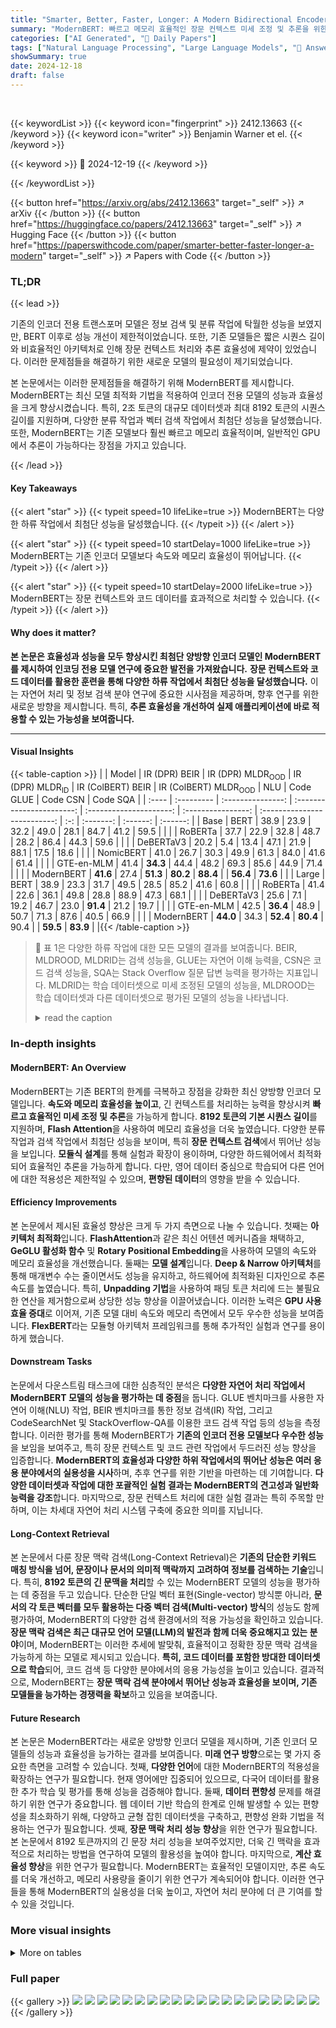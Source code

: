 ```yaml
---
title: "Smarter, Better, Faster, Longer: A Modern Bidirectional Encoder for Fast, Memory Efficient, and Long Context Finetuning and Inference"
summary: "ModernBERT: 빠르고 메모리 효율적인 장문 컨텍스트 미세 조정 및 추론을 위한 최첨단 양방향 인코더!"
categories: ["AI Generated", "🤗 Daily Papers"]
tags: ["Natural Language Processing", "Large Language Models", "🏢 Answer.AI",]
showSummary: true
date: 2024-12-18
draft: false
---
```


<br>

{{< keywordList >}}
{{< keyword icon="fingerprint" >}} 2412.13663 {{< /keyword >}}
{{< keyword icon="writer" >}} Benjamin Warner et el. {{< /keyword >}}
 
{{< keyword >}} 🤗 2024-12-19 {{< /keyword >}}
 
{{< /keywordList >}}

{{< button href="https://arxiv.org/abs/2412.13663" target="_self" >}}
↗ arXiv
{{< /button >}}
{{< button href="https://huggingface.co/papers/2412.13663" target="_self" >}}
↗ Hugging Face
{{< /button >}}
{{< button href="https://paperswithcode.com/paper/smarter-better-faster-longer-a-modern" target="_self" >}}
↗ Papers with Code
{{< /button >}}




### TL;DR


{{< lead >}}

기존의 인코더 전용 트랜스포머 모델은 정보 검색 및 분류 작업에 탁월한 성능을 보였지만, BERT 이후로 성능 개선이 제한적이었습니다.  또한, 기존 모델들은 짧은 시퀀스 길이와 비효율적인 아키텍처로 인해 장문 컨텍스트 처리와 추론 효율성에 제약이 있었습니다.  이러한 문제점들을 해결하기 위한 새로운 모델의 필요성이 제기되었습니다.

본 논문에서는 이러한 문제점들을 해결하기 위해 ModernBERT를 제시합니다. ModernBERT는 최신 모델 최적화 기법을 적용하여 인코더 전용 모델의 성능과 효율성을 크게 향상시켰습니다.  특히, 2조 토큰의 대규모 데이터셋과 최대 8192 토큰의 시퀀스 길이를 지원하며, 다양한 분류 작업과 벡터 검색 작업에서 최첨단 성능을 달성했습니다.  또한, ModernBERT는 기존 모델보다 훨씬 빠르고 메모리 효율적이며, 일반적인 GPU에서 추론이 가능하다는 장점을 가지고 있습니다.

{{< /lead >}}


#### Key Takeaways

{{< alert "star" >}}
{{< typeit speed=10 lifeLike=true >}} ModernBERT는 다양한 하류 작업에서 최첨단 성능을 달성했습니다. {{< /typeit >}}
{{< /alert >}}

{{< alert "star" >}}
{{< typeit speed=10 startDelay=1000 lifeLike=true >}} ModernBERT는 기존 인코더 모델보다 속도와 메모리 효율성이 뛰어납니다. {{< /typeit >}}
{{< /alert >}}

{{< alert "star" >}}
{{< typeit speed=10 startDelay=2000 lifeLike=true >}} ModernBERT는 장문 컨텍스트와 코드 데이터를 효과적으로 처리할 수 있습니다. {{< /typeit >}}
{{< /alert >}}

#### Why does it matter?
**본 논문은 효율성과 성능을 모두 향상시킨 최첨단 양방향 인코더 모델인 ModernBERT를 제시하여 인코딩 전용 모델 연구에 중요한 발전을 가져왔습니다.**  **장문 컨텍스트와 코드 데이터를 활용한 훈련을 통해 다양한 하류 작업에서 최첨단 성능을 달성했습니다.** 이는 자연어 처리 및 정보 검색 분야 연구에 중요한 시사점을 제공하며, 향후 연구를 위한 새로운 방향을 제시합니다.  특히, **추론 효율성을 개선하여 실제 애플리케이션에 바로 적용할 수 있는 가능성을 보여줍니다.**

------
#### Visual Insights





{{< table-caption >}}
|       | Model      | IR (DPR) BEIR | IR (DPR) MLDR<sub>OOD</sub> | IR (DPR) MLDR<sub>ID</sub> | IR (ColBERT) BEIR | IR (ColBERT) MLDR<sub>OOD</sub> | NLU | Code GLUE | Code CSN | Code SQA |
| :---- | :--------- | :---------------: | :-----------------------: | :---------------------: | :----------------: | :--------------------------: | :-: | :-------: | :------: | :------: |
| Base  | BERT       | 38.9             | 23.9                      | 32.2                    | 49.0              | 28.1                         | 84.7 | 41.2      | 59.5     |        |
|       | RoBERTa    | 37.7             | 22.9                      | 32.8                    | 48.7              | 28.2                         | 86.4 | 44.3      | 59.6     |        |
|       | DeBERTaV3  | 20.2             | 5.4                       | 13.4                    | 47.1              | 21.9                         | 88.1 | 17.5      | 18.6     |        |
|       | NomicBERT  | 41.0             | 26.7                      | 30.3                    | 49.9              | 61.3                         | 84.0 | 41.6      | 61.4     |        |
|       | GTE-en-MLM | 41.4             | **34.3**                 | 44.4                    | 48.2              | 69.3                         | 85.6 | 44.9      | 71.4     |        |
|       | ModernBERT | **41.6**         | 27.4                      | **51.3**                | **80.2**           | **88.4**                     |     | **56.4**  | **73.6** |        |
| Large | BERT       | 38.9             | 23.3                      | 31.7                    | 49.5              | 28.5                         | 85.2 | 41.6      | 60.8     |        |
|       | RoBERTa    | 41.4             | 22.6                      | 36.1                    | 49.8              | 28.8                         | 88.9 | 47.3      | 68.1     |        |
|       | DeBERTaV3  | 25.6             | 7.1                       | 19.2                    | 46.7              | 23.0                         | **91.4** | 21.2      | 19.7     |        |
|       | GTE-en-MLM | 42.5             | **36.4**                 | 48.9                    | 50.7              | 71.3                         | 87.6 | 40.5      | 66.9     |        |
|       | ModernBERT | **44.0**         | 34.3                      | **52.4**                | **80.4**           | 90.4                         |     | **59.5**  | **83.9** |        |{{< /table-caption >}}

> 🔼 표 1은 다양한 하류 작업에 대한 모든 모델의 결과를 보여줍니다. BEIR, MLDROOD, MLDRID는 검색 성능을, GLUE는 자연어 이해 능력을, CSN은 코드 검색 성능을, SQA는 Stack Overflow 질문 답변 능력을 평가하는 지표입니다. MLDRID는 학습 데이터셋으로 미세 조정된 모델의 성능을, MLDROOD는 학습 데이터셋과 다른 데이터셋으로 평가된 모델의 성능을 나타냅니다.
> <details>
> <summary>read the caption</summary>
> Table 1: Results for all models across an overview of all tasks. CSN refers to CodeSearchNet and SQA to StackQA. MLDRID refers to in-domain (fine-tuned on the training set) evaluation, and MLDROOD to out-of-domain.
> </details>





### In-depth insights


#### ModernBERT: An Overview
ModernBERT는 기존 BERT의 한계를 극복하고 장점을 강화한 최신 양방향 인코더 모델입니다. **속도와 메모리 효율성을 높이고**, 긴 컨텍스트를 처리하는 능력을 향상시켜 **빠르고 효율적인 미세 조정 및 추론**을 가능하게 합니다.  **8192 토큰의 기본 시퀀스 길이**를 지원하며, **Flash Attention**을 사용하여 메모리 효율성을 더욱 높였습니다. 다양한 분류 작업과 검색 작업에서 최첨단 성능을 보이며, 특히 **장문 컨텍스트 검색**에서 뛰어난 성능을 보입니다.  **모듈식 설계**를 통해 실험과 확장이 용이하며, 다양한 하드웨어에서 최적화되어 효율적인 추론을 가능하게 합니다. 다만, 영어 데이터 중심으로 학습되어 다른 언어에 대한 적용성은 제한적일 수 있으며,  **편향된 데이터**의 영향을 받을 수 있습니다.

#### Efficiency Improvements
본 논문에서 제시된 효율성 향상은 크게 두 가지 측면으로 나눌 수 있습니다. 첫째는 **아키텍처 최적화**입니다.  **FlashAttention**과 같은 최신 어텐션 메커니즘을 채택하고, **GeGLU 활성화 함수** 및 **Rotary Positional Embedding**을 사용하여 모델의 속도와 메모리 효율성을 개선했습니다.  둘째는 **모델 설계**입니다.  **Deep & Narrow 아키텍처**를 통해 매개변수 수는 줄이면서도 성능을 유지하고, 하드웨어에 최적화된 디자인으로 추론 속도를 높였습니다. 특히, **Unpadding 기법**을 사용하여 패딩 토큰 처리에 드는 불필요한 연산을 제거함으로써 상당한 성능 향상을 이끌어냈습니다. 이러한 노력은 **GPU 사용 효율 증대**로 이어져, 기존 모델 대비 속도와 메모리 측면에서 모두 우수한 성능을 보여줍니다.  **FlexBERT**라는 모듈형 아키텍처 프레임워크를 통해 추가적인 실험과 연구를 용이하게 했습니다.

#### Downstream Tasks
논문에서 다운스트림 태스크에 대한 심층적인 분석은 **다양한 자연어 처리 작업에서 ModernBERT 모델의 성능을 평가하는 데 중점**을 둡니다.  GLUE 벤치마크를 사용한 자연어 이해(NLU) 작업, BEIR 벤치마크를 통한 정보 검색(IR) 작업, 그리고 CodeSearchNet 및 StackOverflow-QA를 이용한 코드 검색 작업 등의 성능을 측정합니다. 이러한 평가를 통해 ModernBERT가 **기존의 인코더 전용 모델보다 우수한 성능**을 보임을 보여주고, 특히 장문 컨텍스트 및 코드 관련 작업에서 두드러진 성능 향상을 입증합니다.  **ModernBERT의 효율성과 다양한 하위 작업에서의 뛰어난 성능은 여러 응용 분야에서의 실용성을 시사**하며, 추후 연구를 위한 기반을 마련하는 데 기여합니다.  **다양한 데이터셋과 작업에 대한 포괄적인 실험 결과는 ModernBERT의 견고성과 일반화 능력을 강조**합니다. 마지막으로, 장문 컨텍스트 처리에 대한 실험 결과는 특히 주목할 만하며,  이는 차세대 자연어 처리 시스템 구축에 중요한 의미를 지닙니다.

#### Long-Context Retrieval
본 논문에서 다룬 장문 맥락 검색(Long-Context Retrieval)은 **기존의 단순한 키워드 매칭 방식을 넘어, 문장이나 문서의 의미적 맥락까지 고려하여 정보를 검색하는 기술**입니다.  특히, **8192 토큰의 긴 문맥을 처리**할 수 있는 ModernBERT 모델의 성능을 평가하는 데 중점을 두고 있습니다.  단순한 단일 벡터 표현(Single-vector) 방식뿐 아니라, **문서의 각 토큰 벡터를 모두 활용하는 다중 벡터 검색(Multi-vector) 방식**의 성능도 함께 평가하여, ModernBERT의 다양한 검색 환경에서의 적용 가능성을 확인하고 있습니다.  **장문 맥락 검색은 최근 대규모 언어 모델(LLM)의 발전과 함께 더욱 중요해지고 있는 분야**이며, ModernBERT는 이러한 추세에 발맞춰, 효율적이고 정확한 장문 맥락 검색을 가능하게 하는 모델로 제시되고 있습니다.  **특히, 코드 데이터를 포함한 방대한 데이터셋으로 학습**되어, 코드 검색 등 다양한 분야에서의 응용 가능성을 높이고 있습니다.  결과적으로, ModernBERT는 **장문 맥락 검색 분야에서 뛰어난 성능과 효율성을 보이며, 기존 모델들을 능가하는 경쟁력을 확보**하고 있음을 보여줍니다. 

#### Future Research
본 논문은 ModernBERT라는 새로운 양방향 인코더 모델을 제시하며, 기존 인코더 모델들의 성능과 효율성을 능가하는 결과를 보여줍니다.  **미래 연구 방향**으로는 몇 가지 중요한 측면을 고려할 수 있습니다. 첫째, **다양한 언어**에 대한 ModernBERT의 적용성을 확장하는 연구가 필요합니다. 현재 영어에만 집중되어 있으므로, 다국어 데이터를 활용한 추가 학습 및 평가를 통해 성능을 검증해야 합니다. 둘째, **데이터 편향성** 문제를 해결하기 위한 연구가 중요합니다. 웹 데이터 기반 학습의 한계로 인해 발생할 수 있는 편향성을 최소화하기 위해, 다양하고 균형 잡힌 데이터셋을 구축하고, 편향성 완화 기법을 적용하는 연구가 필요합니다. 셋째, **장문 맥락 처리 성능 향상**을 위한 연구가 필요합니다. 본 논문에서 8192 토큰까지의 긴 문장 처리 성능을 보여주었지만, 더욱 긴 맥락을 효과적으로 처리하는 방법을 연구하여 모델의 활용성을 높여야 합니다. 마지막으로, **계산 효율성 향상**을 위한 연구가 필요합니다.  ModernBERT는 효율적인 모델이지만, 추론 속도를 더욱 개선하고, 메모리 사용량을 줄이기 위한 연구가 계속되어야 합니다. 이러한 연구들을 통해 ModernBERT의 실용성을 더욱 높이고, 자연어 처리 분야에 더 큰 기여를 할 수 있을 것입니다.


### More visual insights




<details>
<summary>More on tables
</summary>


{{< table-caption >}}
| MLDR<sub>OOD</sub> |
{{< /table-caption >}}
> 🔼 표 2는 NVIDIA RTX 4090에서 10번의 실행에 걸쳐 평균낸 메모리 사용량(최대 배치 크기, BS) 및 추론 속도(초당 수천 토큰) 효율성 결과를 보여줍니다. 지원되지 않는 구성에 대해서는 대시(-)로 표시되어 있습니다.  이 표는 다양한 모델의 메모리 효율성과 처리 속도를 비교하여 ModernBERT의 성능을 보여줍니다.  배치 크기가 클수록 더 많은 데이터를 동시에 처리할 수 있고, 초당 토큰 수가 클수록 추론이 더 빠릅니다.
> <details>
> <summary>read the caption</summary>
> Table 2: Memory (max batch size, BS) and Inference (in thousands of tokens per second) efficiency results on an NVIDIA RTX 4090, averaged over 10 runs. Dashes indicate unsupported configurations.
> </details>

{{< table-caption >}}
| MLDR<sub>ID</sub>|
|---|---|{{< /table-caption >}}
> 🔼 표 3은 ModernBERT 모델의 학습 설정을 보여줍니다. Dropout 이후의 설정들은 모든 학습 단계에서 공유됩니다. 표에는 학습에 사용된 토큰 수, 최대 시퀀스 길이, 배치 크기, 워밍업 단계 토큰 수, 마이크로 배치 크기, 학습률, 학습률 스케줄, 가중치 감쇠, 총 학습 시간, 모델 초기화 방법 등의 정보가 포함되어 있습니다. 특히 학습률 스케줄은 ModernBERT의 성능에 중요한 역할을 하는 것으로 보이며, trapezoidal 스케줄과 1 sqrt 감쇠를 사용합니다. 모델 초기화는 Megatron 방식 또는 기존 ModernBERT-base 모델을 이용합니다.
> <details>
> <summary>read the caption</summary>
> Table 3: ModernBERT training settings. Dropout and below are shared across all phases.
> </details>

{{< table-caption >}}
| GLUE |
|---|---|{{< /table-caption >}}
> 🔼 표 4는 논문의 2.1.1절 'Modern Transformer'에서 ModernBERT 모델의 설계에 대한 세부 정보를 제공합니다.  표에는 ModernBERT 기본 및 대형 모델 모두에 대한 아키텍처 구성 요소(예: 레이어 수, 은닉 크기, 활성화 함수, 정규화 방법 등)의 사양이 자세히 나와 있습니다.  이 표는 ModernBERT 모델의 주요 특징과 다른 모델과의 차이점을 이해하는 데 중요한 역할을 합니다.
> <details>
> <summary>read the caption</summary>
> Table 4: ModernBERT model design
> </details>

{{< table-caption >}}
| CSN |
|---|---|{{< /table-caption >}}
> 🔼 표 5는 GLUE(General Language Understanding Evaluation) 벤치마크의 하위 작업에 대한 다양한 인코더 모델의 성능을 보여줍니다.  GLUE는 자연어 이해(NLU) 작업의 범위를 평가하는 데 사용되는 다중 작업 벤치마크입니다. 이 표는 ModernBERT 모델의 성능을 기존의 다른 인코더 모델(BERT, RoBERTa, DeBERTaV3, MosaicBERT, NomicBERT, GTE-en-MLM)과 비교하여 보여줍니다. 각 모델의 성능은 다양한 하위 작업(예: 문장 분류, 자연어 추론, 문장 짝 비교)에 대한 정확도 또는 F1 점수로 측정됩니다. 표에 제시된 다른 모델들의 결과는 Liu et al.(2019a), Portes et al.(2023), Nussbaum et al.(2024), Zhang et al.(2024), Qiang et al.(2024), He et al.(2023)의 연구에서 가져온 것입니다.
> <details>
> <summary>read the caption</summary>
> Table 5: GLUE Wang et al. (2018) dev set scores. α taken from Table 8 of Liu et al. (2019a), β taken from Table S3 of Portes et al. (2023), γ from Table 2 of Nussbaum et al. (2024), δ from Table 21 of Zhang et al. (2024), ϵ from Table 2 of Qiang et al. (2024) and ζ from Table 3 of He et al. (2023)
> </details>

{{< table-caption >}}
| SQA |
|---|---|{{< /table-caption >}}
> 🔼 표 6은 GLUE 작업에 대한 ModernBERT의 미세 조정 하이퍼파라미터를 보여줍니다.  LR은 학습률, WD는 가중치 감쇠, Ep는 에포크를 나타냅니다. 이 표는 ModernBERT 모델을 GLUE 벤치마크의 다양한 자연어 이해 작업에 적용할 때 사용된 학습률, 가중치 감쇠 및 에포크 수를 자세히 보여줍니다. 각 작업에 대한 최적의 하이퍼파라미터를 찾기 위해 실험적으로 결정된 값들을 보여줍니다.
> <details>
> <summary>read the caption</summary>
> Table 6: Fine-tuning hyperparameters for ModernBERT on GLUE tasks. LR: Learning Rate, WD: Weight Decay, Ep: Epochs.
> </details>

{{< table-caption >}}
|   |   |   | Short |   |   | Long |   |   |
|---|---|---|---|---|---|---|---|---|
|   |   |   | BS | Fixed | Variable | BS | Fixed | Variable |
|---|---|---|---|---|---|---|---|---|
| Base | BERT | 110M | 1096 | **180.4** | 90.2 | – | – | – |
|   | RoBERTa | 125M | 664 | 179.9 | 89.9 | – | – | – |
|   | DeBERTaV3 | 183M | 236 | 70.2 | 35.1 | – | – | – |
|   | NomicBERT | 137M | 588 | 117.1 | 58.5 | 36 | 46.1 | 23.1 |
|   | GTE-en-MLM | 137M | 640 | 123.7 | 61.8 | 38 | 46.8 | 23.4 |
|   | GTE-en-MLM<sub>xformers</sub> | 137M | 640 | 122.5 | 128.6 | 38 | 47.5 | 67.3 |
|   | ModernBERT | 149M | **1604** | 148.1 | **147.3** | **98** | **123.7** | **133.8** |
| Large | BERT | 330M | **792** | **54.4** | 27.2 | – | – | – |
|   | RoBERTa | 355M | 460 | 42.0 | 21.0 | – | – | – |
|   | DeBERTaV3 | 434M | 134 | 24.6 | 12.3 | – | – | – |
|   | GTE-en-MLM | 435M | 472 | 38.7 | 19.3 | 28 | 16.2 | 8.1 |
|   | GTE-en-MLM<sub>xformers</sub> | 435M | 472 | 38.5 | 40.4 | 28 | 16.5 | 22.8 |
|   | ModernBERT | 395M | 770 | 52.3 | **52.9** | **48** | **46.8** | **49.8** |{{< /table-caption >}}
> 🔼 표 7은 BEIR 벤치마크(Thakur et al., 2021)의 단일 벡터 검색 결과를 보여줍니다.  BEIR은 다양한 질문응답 데이터셋을 포함하는 종합적인 정보 검색 벤치마크입니다. 표는 다양한 인코더 모델(BERT, RoBERTa, DeBERTa-v3, NomicBERT, GTE-en-MLM, ModernBERT)에 대한 nDCG@10 점수를 보여주며, 각 모델의 성능을 여러 정보 검색 데이터셋에서 비교합니다. nDCG@10은 상위 10개 검색 결과의 순위 정확도를 측정하는 지표입니다. 이 표는 ModernBERT 모델의 단일 벡터 검색 성능을 다른 모델들과 비교하여 ModernBERT의 효과를 보여주기 위해 사용됩니다.
> <details>
> <summary>read the caption</summary>
> Table 7: BEIR Thakur et al. (2021) nDCG@10 scores for single-vector retrieval models.
> </details>

{{< table-caption >}}
|                | Pretraining Phase       |                      | Context Extension: Phase One |                        | Context Extension: Phase Two |                        |
|----------------|------------------------|----------------------|-----------------------------|-------------------------|-----------------------------|------------------------|
|                | Base                    | Large                 | Base                         | Large                     | Base                         | Large                     |
| Training Tokens | 1.719 trillion          |                      | 250 billion                 |                        | 50 billion                  |                        |
| Max Sequence Length | 1,024                  |                      | 8,192                        |                        | 8,192                        |                        |
| Batch Size      | 4,608                  | 4,928                 | 72                          | 77                        | 72                          | 78                        |
| Warmup (tokens) | 50 billion              | 10 billion             | -                            | -                         | -                            | -                         |
| Microbatch Size | 96                     | 56                    | 12                          | 7                         | 12                          | 6                         |
| Learning Rate   | 8e-4                   | 5e-4, 5e-5             | 3e-4                         | 5e-5                      | 3e-4                         | 5e-5                      |
| Schedule        | Trapezoidal             |                      | -                            | -                         | 1-sqrt                      |                        |
| Warmup (tokens) | 3 billion               | 2 billion              | -                            | -                         | -                            | -                         |
| Decay (tokens)  | -                       | -                      | -                            | -                         | 50 billion                 |                        |
| Weight Decay    | 1e-5                   | 1e-5, 1e-6             | 1e-5                         | 1e-6                      | 1e-5                         | 1e-6                      |
| Total Time (hours)| 194.2                  | 425.3                 | 39.9                         | 80.7                      | 11.5                         | 21.7                      |
| Training Time (hours) | 191.1                  | 420.4                 | 36.3                         | 75.1                      | 7.5                          | 15.3                      |
| Model Initialization | Megatron                | From Base              | -                            | -                         | -                            | -                         |
| Dropout (attn out)| 0.1                     |                      |                      |                        |                      |                        |
| Dropout (all other layers) | 0.0                     |                      |                      |                        |                      |                        |
| Optimizer       | StableAdamW             |                      |                      |                        |                      |                        |
| Betas           | (0.90, 0.98)           |                      |                      |                        |                      |                        |
| Epsilon         | 1e-06                  |                      |                      |                        |                      |                        |
| Training Hardware | 8x H100                 |                      |                      |                        |                      |                        |
| Training Strategy | Distributed DataParallel |                      |                      |                        |                      |                        |
| Software Libraries | PyTorch 2.4.0, Cuda 12.4.0, Composer 0.24.1, Flash Attention 2.6.3, FA3 commit 32792d3 |                      |                      |                        |                      |                        |{{< /table-caption >}}
> 🔼 표 8은 BEIR (Thakur et al., 2021) 벤치마크의 다중 벡터 검색 작업에서 다양한 인코더 모델의 성능을 nDCG@10 지표를 사용하여 비교한 결과를 보여줍니다.  각 모델은 다양한 데이터셋에서 평가되었으며,  다중 벡터 검색 방식을 사용하여 질의와 문서 간의 유사도를 측정했습니다.  이 표는 ModernBERT 모델이 다중 벡터 검색 작업에서도 우수한 성능을 보임을 보여주는 주요 결과 중 하나입니다.
> <details>
> <summary>read the caption</summary>
> Table 8: BEIR Thakur et al. (2021) nDCG@10 scores for multi-vector retrieval models.
> </details>

{{< table-caption >}}
| Feature | Base | Large |
|---|---|---|
| Vocabulary | 50,368 | 50,368 |
| Unused Tokens | 83 | 83 |
| Layers | 22 | 28 |
| Hidden Size | 768 | 1024 |
| Transformer Block | Pre-Norm | Pre-Norm |
| Activation Function | GeLU | GeLU |
| Linear Bias | False | False |
| Attention | Multi-head | Multi-head |
| Attention Heads | 12 | 16 |
| Global Attention | Every three layers | Every three layers |
| Local Attention Window | 128 | 128 |
| Intermediate Size | 1,152 | 2,624 |
| GLU Expansion | 2,304 | 5,248 |
| Normalization | LayerNorm | LayerNorm |
| Norm Epsilon | 1e-5 | 1e-5 |
| Norm Bias | False | False |
| RoPE theta | 160,000 | 160,000 |
| Local Attn RoPE theta | 10,000 | 10,000 |{{< /table-caption >}}
> 🔼 본 표는 BEIR 데이터셋(Thakur et al., 2021)을 사용하여 단일 벡터 검색과 다중 벡터 검색 모두에 대해 보고된 결과에 사용된 학습률을 보여줍니다.  단일 벡터 검색(DPR)과 다중 벡터 검색(ColBERT)에 대한 결과가 모두 포함되어 있으며, 각 모델 유형(기본 및 대규모)별로 최적의 학습률을 확인할 수 있습니다.
> <details>
> <summary>read the caption</summary>
> Table 9: Learning rate used for reported results on BEIR Thakur et al. (2021) for both single and multi vector retrieval
> </details>

{{< table-caption >}}
|       | Model                     | Params | Seq. | CoLA | SST-2 | MRPC | STS-B | QQP  | MNLI | QNLI | RTE  |
| :---- | :------------------------- | :----- | :---- | :---- | :---- | :---- | :---- | :---- | :---- | :---- | :---- |
| Base  | BERT<sup>β</sup>           | 110M   | 512   | 59.0 | 93.1 | 89.5 | 89.4 | 91.4 | 85.4 | 91.6 | 78.2 |
|       | RoBERTa<sup>α</sup>         | 125M   | 512   | 63.6 | 94.8 | 90.2 | 91.2 | 91.9 | 87.6 | 92.8 | 78.7 |
|       | DeBERTav3<sup>ϵ</sup>       | 183M   | 512   | **69.2** | 95.6 | 89.5 | 91.6 | **92.4** | **90.0** | **94.0** | 83.8 |
|       | MosaicBERT-128<sup>β</sup> | 137M   | 128   | 58.2 | 93.5 | 89.0 | 90.3 | 92.0 | 85.6 | 91.4 | 83.0 |
|       | NomicBERT-2048<sup>γ</sup>   | 137M   | 2048  | 50.0 | 93.0 | 88.0 | 90.0 | 92.0 | 86.0 | 92.0 | 82.0 |
|       | GTE-en-MLM<sup>δ</sup>     | 137M   | 8192  | 57.0 | 93.4 | 92.1 | 90.2 | 88.8 | 86.7 | 91.9 | 84.8 |
|       | ModernBERT                 | 149M   | 8192  | **96.0** | **92.2** | **91.8** | 92.1 | 89.1 | 93.9 | **87.4** | 65.1 |
| Large | BERT<sup>β</sup>           | 330M   | 512   | 56.2 | 93.3 | 87.8 | 90.6 | 90.9 | 86.3 | 92.8 | 83.8 |
|       | RoBERTa<sup>α</sup>         | 355M   | 512   | 68.0 | 96.4 | 90.9 | 92.4 | 92.2 | 90.2 | 94.7 | 86.6 |
|       | DeBERTav3<sup>ζ</sup>       | 434M   | 512   | **75.3** | 96.9 | 92.2 | **93.3** | **91.8** | **96.0** | **92.7** | 71.4 |
|       | GTE-en-MLM<sup>δ</sup>     | 434M   | 8192  | 60.4 | 95.1 | **93.5** | 89.2 | 89.2 | 93.9 | 88.1 | 71.4 |
|       | ModernBERT                 | 395M   | 8192  | **97.1** | 91.7 | 92.8 | 92.7 | 90.8 | 95.2 | 92.1 | 71.4 |{{< /table-caption >}}
> 🔼 이 표는 논문의 효율성 평가에 사용된 합성 데이터셋에 대한 토큰 통계를 보여줍니다.  'Fixed'는 고정 길이 토큰 시퀀스를, 'Variable'은 가변 길이 토큰 시퀀스를 나타냅니다.  각 데이터셋의 총 토큰 수, 표준편차, 평균 길이, 가장 긴 시퀀스 길이, 가장 짧은 시퀀스 길이, 시퀀스 수가 포함되어 있어, 효율성 평가 시 사용된 데이터의 특징을 상세하게 파악하는 데 도움을 줍니다.  'Short' 와 'Long' 은 각각 짧은 컨텍스트와 긴 컨텍스트를 나타내며,  각 컨텍스트 길이에 따른 데이터셋의 특징을 비교 분석하는 데 유용합니다.
> <details>
> <summary>read the caption</summary>
> Table 10: Token statistics for the synthetic datasets used in efficiency evaluations.
> </details>

{{< table-caption >}}
Task|LR|WD|Ep|LR|WD|Ep
---|---|---|---:|:---:|:---:|---:
CoLA|8e-5|1e-6|5|3e-5|8e-6|5
MNLI|5e-5|5e-6|1|3e-5|1e-5|1
MRPC|5e-5|5e-6|10|8e-5|5e-6|2
QNLI|8e-5|5e-6|2|3e-5|5e-6|2
QQP|5e-5|5e-6|10|5e-5|8e-6|2
RTE|5e-5|1e-5|3|5e-5|8e-6|3
SST-2|8e-5|1e-5|2|1e-5|1e-6|3
STSB|8e-5|5e-6|10|8e-5|1e-5|10{{< /table-caption >}}
> 🔼 표 11은 다양한 모델에 대한 추론 시간을 보여줍니다.  각 모델의 크기(매개변수 수), 배치 크기, 그리고 고정 길이 및 가변 길이 시퀀스에 대한 결과가 나와 있습니다.  '고정 길이'는 모든 시퀀스가 같은 길이(512 또는 8192 토큰)임을 나타내고, '가변 길이'는 시퀀스 길이가 다양함을 나타냅니다. 표에서 굵게 표시된 값은 표준 편차 두 배 이내에서 가장 빠른 추론 시간을 가진 모델을 나타냅니다. 이는 모델의 추론 효율성을 비교하는 데 유용합니다.
> <details>
> <summary>read the caption</summary>
> Table 11: Inference runtime for all models. Bold indicates the best for the column within two SDs.
> </details>

</details>




### Full paper

{{< gallery >}}
<img src="paper_images/1.png" class="grid-w50 md:grid-w33 xl:grid-w25" />
<img src="paper_images/2.png" class="grid-w50 md:grid-w33 xl:grid-w25" />
<img src="paper_images/3.png" class="grid-w50 md:grid-w33 xl:grid-w25" />
<img src="paper_images/4.png" class="grid-w50 md:grid-w33 xl:grid-w25" />
<img src="paper_images/5.png" class="grid-w50 md:grid-w33 xl:grid-w25" />
<img src="paper_images/6.png" class="grid-w50 md:grid-w33 xl:grid-w25" />
<img src="paper_images/7.png" class="grid-w50 md:grid-w33 xl:grid-w25" />
<img src="paper_images/8.png" class="grid-w50 md:grid-w33 xl:grid-w25" />
<img src="paper_images/9.png" class="grid-w50 md:grid-w33 xl:grid-w25" />
<img src="paper_images/10.png" class="grid-w50 md:grid-w33 xl:grid-w25" />
<img src="paper_images/11.png" class="grid-w50 md:grid-w33 xl:grid-w25" />
<img src="paper_images/12.png" class="grid-w50 md:grid-w33 xl:grid-w25" />
<img src="paper_images/13.png" class="grid-w50 md:grid-w33 xl:grid-w25" />
<img src="paper_images/14.png" class="grid-w50 md:grid-w33 xl:grid-w25" />
<img src="paper_images/15.png" class="grid-w50 md:grid-w33 xl:grid-w25" />
<img src="paper_images/16.png" class="grid-w50 md:grid-w33 xl:grid-w25" />
<img src="paper_images/17.png" class="grid-w50 md:grid-w33 xl:grid-w25" />
<img src="paper_images/18.png" class="grid-w50 md:grid-w33 xl:grid-w25" />
<img src="paper_images/19.png" class="grid-w50 md:grid-w33 xl:grid-w25" />
<img src="paper_images/20.png" class="grid-w50 md:grid-w33 xl:grid-w25" />
{{< /gallery >}}